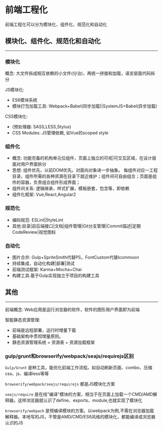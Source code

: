 # 前端工程化

前端工程化可以分为模块化、组件化、规范化和自动化

<!--more-->

## 模块化、组件化、规范化和自动化

---

### 模块化

概念: 大文件拆成相互依赖的小文件(分治)，再统一拼接和加载，语言层面代码拆分

JS模块化:

- ES6模块系统
- 模块打包加载工具: Webpack+Babel(同步加载)|SystemJS+Babel(异步加载)

CSS模块化:

- (预处理器: SASS,LESS,Stylus)
- CSS Modules: JS管理依赖, 如Vue的scoped style

### 组件化

- 概念: 功能完备的机构单元位组件，页面上独立的可视|可交互区域，在设计层面对用户界面拆分
- 思想: 组件优先，以前DOM优先。对面向对象进一步抽象。 每组件对应一工程目录，组件所需的各种资源在目录下就近维护；组件间可自由组合；页面是组件的容器，负责组合组件形成界面；
- 组件间关系: 逻辑继承，样式扩展，模板嵌套，包含等，即依赖
- 组件化框架: Vue,React,Angular2

### 规范化

- 编码规范: ESLint|StyleLint
- 其他:目录|前后端接口|文档|组件管理|Git分支管理|Commit描述|定期CodeReview|视觉图标

### 自动化

- 图片合并: Gulp+SpriteSmith代替PS，FontCustom代替Icommoon
- 持续集成，自动化构建|部署|测试
- 前端测试框架: Karma+Mocha+Chai
- 构建工具:基于Gulp实现独立于项目的构建工具

## 其他

---

前端概念: Web应用是运行浏览器的软件，软件的图形用户界面即为前端

智能静态资源管理:

- 前端是远程部署，运行时增量下载
- 基础架构中贯彻增量原则。
- 静态资源管理系统 = 资源表 + 资源加载框架

### gulp/grunt和browserify/webpack/seajs/requirejs区别

`Gulp/Grunt` 是种工具，能优化前端工作流程。如自动刷新页面、combo、压缩css、js、编译less等等

`browserify/webpack/seajs/requirejs` 都是JS模块化方案

`seajs/require` 是在线"编译"模块的方案，相当于在页面上加载一个CMD/AMD解释器。这样浏览器就认识了define、exports、module,也就实现了模块化

`browserify/webpack` 是预编译模块的方案。以webpack为例,不需在浏览器加载解释器。本地写的JS，不管是AMD/CMD/ES6风格的模块化，都能编译成浏览器认识的JS
